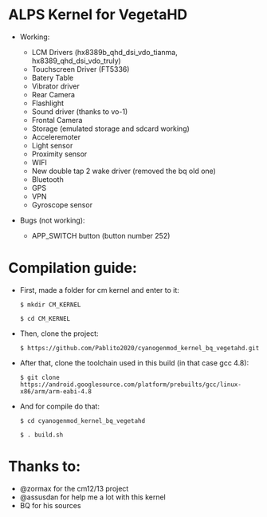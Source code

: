 # ALPS Kernel for VegetaHD

* Working:

  * LCM Drivers (hx8389b_qhd_dsi_vdo_tianma, hx8389_qhd_dsi_vdo_truly)
  * Touchscreen Driver (FT5336)
  * Batery Table
  * Vibrator driver
  * Rear Camera
  * Flashlight
  * Sound driver (thanks to vo-1)
  * Frontal Camera
  * Storage (emulated storage and sdcard working)
  * Acceleremoter
  * Light sensor
  * Proximity sensor
  * WIFI
  * New double tap 2 wake driver (removed the bq old one)
  * Bluetooth
  * GPS
  * VPN
  * Gyroscope sensor

* Bugs (not working):

  * APP_SWITCH button (button number 252) 
    

# Compilation guide:
  
  * First, made a folder for cm kernel and enter to it:

        $ mkdir CM_KERNEL

        $ cd CM_KERNEL

  * Then, clone the project: 

        $ https://github.com/Pablito2020/cyanogenmod_kernel_bq_vegetahd.git

  * After that, clone the toolchain used in this build (in that case gcc 4.8): 

        $ git clone https://android.googlesource.com/platform/prebuilts/gcc/linux-x86/arm/arm-eabi-4.8

  * And for compile do that:

        $ cd cyanogenmod_kernel_bq_vegetahd

        $ . build.sh


# Thanks to:
   * @zormax for the cm12/13 project
   * @assusdan for help me a lot with this kernel
   * BQ for his sources
    
